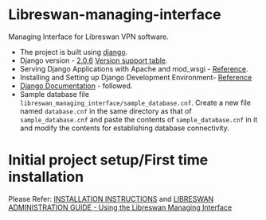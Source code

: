 # Libreswan-managing-interface
Managing Interface for Libreswan VPN software.

* The project is built using [django](https://github.com/django/django).
* Django version - [2.0.6](https://www.djangoproject.com/weblog/2015/jun/25/roadmap/) [Version support table](https://www.djangoproject.com/download/#supported-versions).
* Serving Django Applications with Apache and mod_wsgi - [Reference](https://www.digitalocean.com/community/tutorials/how-to-serve-django-applications-with-apache-and-mod_wsgi-on-centos-7).
* Installing and Setting up Django Development Environment- [Reference](https://www.digitalocean.com/community/tutorials/how-to-install-django-and-set-up-a-development-environment-on-ubuntu-16-04)
* [Django Documentation](https://docs.djangoproject.com/en/2.0/contents/) - followed.
* Sample database file ``libreswan_managing_interface/sample_database.cnf``. Create a new file named ``database.cnf`` in the same directory as that of ``sample_database.cnf`` and paste the contents of ``sample_database.cnf`` in it and modify the contents for establishing database connectivity.


# Initial project setup/First time installation
Please Refer:
[INSTALLATION INSTRUCTIONS](https://github.com/Rishabh04-02/Libreswan-managing-interface/blob/master/INSTALLATION_INSTRUCTIONS.md) and 
[LIBRESWAN ADMINISTRATION GUIDE - Using the Libreswan Managing Interface](https://github.com/Rishabh04-02/Libreswan-managing-interface/blob/master/LIBRESWAN_ADMINISTRATION_GUIDE.md)